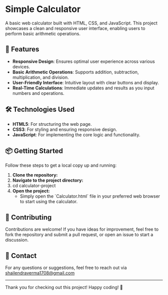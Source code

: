 
# Simple Calculator

A basic web calculator built with HTML, CSS, and JavaScript. This project showcases a clean and responsive user interface, enabling users to perform basic arithmetic operations.

## 🚀 Features

- **Responsive Design**: Ensures optimal user experience across various devices.
- **Basic Arithmetic Operations**: Supports addition, subtraction, multiplication, and division.
- **User-Friendly Interface**: Intuitive layout with clear buttons and display.
- **Real-Time Calculations**: Immediate updates and results as you input numbers and operations.

## 🛠️ Technologies Used

- **HTML5**: For structuring the web page.
- **CSS3**: For styling and ensuring responsive design.
- **JavaScript**: For implementing the core logic and functionality.

## 📦 Getting Started

Follow these steps to get a local copy up and running:

1. **Clone the repository:**
2. **Navigate to the project directory:**
3. cd calculator-project
4. **Open the project:**
   - Simply open the \`Calculator.html\` file in your preferred web browser to start using the calculator.

## 🤝 Contributing

Contributions are welcome! If you have ideas for improvement, feel free to fork the repository and submit a pull request, or open an issue to start a discussion.

## 📧 Contact

For any questions or suggestions, feel free to reach out via shailendraverma1708@gmail.com

---------
Thank you for checking out this project! Happy coding! 🚀
